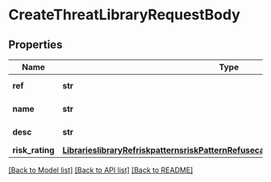 # CreateThreatLibraryRequestBody

## Properties
Name | Type | Description | Notes
------------ | ------------- | ------------- | -------------
**ref** | **str** | Reference field value | [optional] 
**name** | **str** | Name field value | [optional] 
**desc** | **str** | Description field value | [optional] 
**risk_rating** | [**LibrarieslibraryRefriskpatternsriskPatternRefusecasesuseCaseRefthreatsRiskRating**](LibrarieslibraryRefriskpatternsriskPatternRefusecasesuseCaseRefthreatsRiskRating.md) |  | [optional] 

[[Back to Model list]](../README.md#documentation-for-models) [[Back to API list]](../README.md#documentation-for-api-endpoints) [[Back to README]](../README.md)


